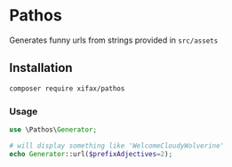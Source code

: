 # Pathos

Generates funny urls from strings provided in `src/assets`
 
## Installation

```bash
composer require xifax/pathos
```
 
### Usage

```php
use \Pathos\Generator;

# will display something like 'WelcomeCloudyWolverine'
echo Generator::url($prefixAdjectives=2);
```
